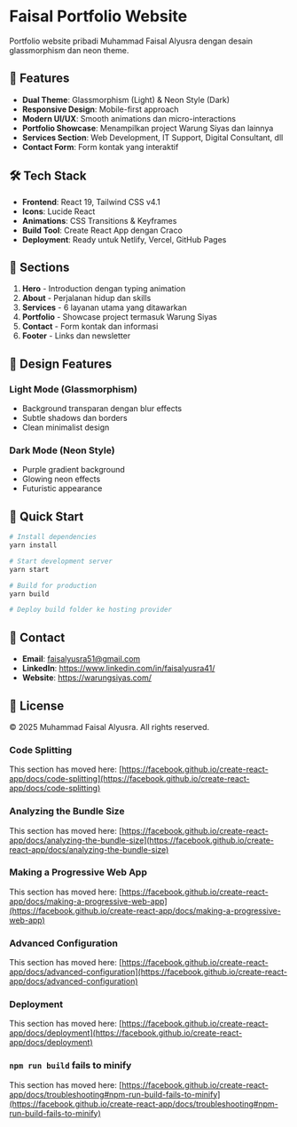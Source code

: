 # Faisal Portfolio Website

Portfolio website pribadi Muhammad Faisal Alyusra dengan desain glassmorphism dan neon theme.

## 🚀 Features

- **Dual Theme**: Glassmorphism (Light) & Neon Style (Dark)
- **Responsive Design**: Mobile-first approach
- **Modern UI/UX**: Smooth animations dan micro-interactions
- **Portfolio Showcase**: Menampilkan project Warung Siyas dan lainnya
- **Services Section**: Web Development, IT Support, Digital Consultant, dll
- **Contact Form**: Form kontak yang interaktif

## 🛠️ Tech Stack

- **Frontend**: React 19, Tailwind CSS v4.1
- **Icons**: Lucide React
- **Animations**: CSS Transitions & Keyframes
- **Build Tool**: Create React App dengan Craco
- **Deployment**: Ready untuk Netlify, Vercel, GitHub Pages

## 📱 Sections

1. **Hero** - Introduction dengan typing animation
2. **About** - Perjalanan hidup dan skills
3. **Services** - 6 layanan utama yang ditawarkan
4. **Portfolio** - Showcase project termasuk Warung Siyas
5. **Contact** - Form kontak dan informasi
6. **Footer** - Links dan newsletter

## 🎨 Design Features

### Light Mode (Glassmorphism)
- Background transparan dengan blur effects
- Subtle shadows dan borders
- Clean minimalist design

### Dark Mode (Neon Style)
- Purple gradient background
- Glowing neon effects
- Futuristic appearance

## 🚀 Quick Start

```bash
# Install dependencies
yarn install

# Start development server
yarn start

# Build for production
yarn build

# Deploy build folder ke hosting provider
```

## 📧 Contact

- **Email**: faisalyusra51@gmail.com
- **LinkedIn**: https://www.linkedin.com/in/faisalyusra41/
- **Website**: https://warungsiyas.com/

## 📄 License

© 2025 Muhammad Faisal Alyusra. All rights reserved.

### Code Splitting

This section has moved here: [https://facebook.github.io/create-react-app/docs/code-splitting](https://facebook.github.io/create-react-app/docs/code-splitting)

### Analyzing the Bundle Size

This section has moved here: [https://facebook.github.io/create-react-app/docs/analyzing-the-bundle-size](https://facebook.github.io/create-react-app/docs/analyzing-the-bundle-size)

### Making a Progressive Web App

This section has moved here: [https://facebook.github.io/create-react-app/docs/making-a-progressive-web-app](https://facebook.github.io/create-react-app/docs/making-a-progressive-web-app)

### Advanced Configuration

This section has moved here: [https://facebook.github.io/create-react-app/docs/advanced-configuration](https://facebook.github.io/create-react-app/docs/advanced-configuration)

### Deployment

This section has moved here: [https://facebook.github.io/create-react-app/docs/deployment](https://facebook.github.io/create-react-app/docs/deployment)

### `npm run build` fails to minify

This section has moved here: [https://facebook.github.io/create-react-app/docs/troubleshooting#npm-run-build-fails-to-minify](https://facebook.github.io/create-react-app/docs/troubleshooting#npm-run-build-fails-to-minify)
